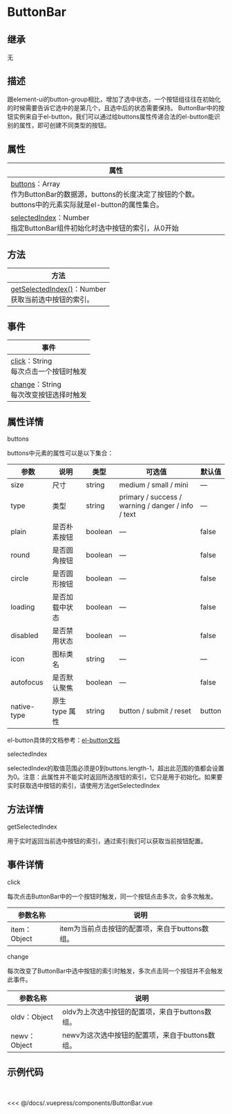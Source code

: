 # ButtonBar

## 继承

无

## 描述

跟element-ui的button-group相比，增加了选中状态，一个按钮组往往在初始化的时候需要告诉它选中的是第几个，且选中后的状态需要保持。
ButtonBar中的按钮实例来自于el-button，我们可以通过给buttons属性传递合法的el-button能识别的属性，即可创建不同类型的按钮。


## 属性

| 属性 |
|-------------|
| <styled-text color="blue" fontWeight="bold">[buttons](#buttons)</styled-text>：Array <br />作为ButtonBar的数据源，buttons的长度决定了按钮的个数。buttons中的元素实际就是el-button的属性集合。|
| <styled-text color="blue" fontWeight="bold">[selectedIndex](#selectedIndex)</styled-text>：Number <br /> 指定ButtonBar组件初始化时选中按钮的索引，从0开始 |

## 方法

| 方法 |
|-------------|
| <styled-text color="blue" fontWeight="bold">[getSelectedIndex()](#getSelectedIndex)</styled-text>：Number <br /> 获取当前选中按钮的索引。|

## 事件

| 事件 |
|-------------|
| <styled-text color="blue" fontWeight="bold">[click](#click)</styled-text>：String <br /> 每次点击一个按钮时触发 |
| <styled-text color="blue" fontWeight="bold">[change](#click)</styled-text>：String <br /> 每次改变按钮选择时触发 |

## 属性详情

<span id="buttons"><styled-text font-weight="bold" font-size="16px">buttons</styled-text></span>

buttons中元素的属性可以是以下集合：

| 参数      | 说明    | 类型      | 可选值       | 默认值   |
|---------- |-------- |---------- |-------------  |-------- |
| size     | 尺寸   | string  |   medium / small / mini            |    —     |
| type     | 类型   | string    |   primary / success / warning / danger / info / text |     —    |
| plain     | 是否朴素按钮   | boolean    | — | false   |
| round     | 是否圆角按钮   | boolean    | — | false   |
| circle     | 是否圆形按钮   | boolean    | — | false   |
| loading     | 是否加载中状态   | boolean    | — | false   |
| disabled  | 是否禁用状态    | boolean   | —   | false   |
| icon  | 图标类名 | string   |  —  |  —  |
| autofocus  | 是否默认聚焦 | boolean   |  —  |  false  |
| native-type | 原生 type 属性 | string | button / submit / reset | button |

el-button具体的文档参考：[el-button文档](https://github.com/ElemeFE/element/blob/dev/examples/docs/zh-CN/button.md)

<span id="selectedIndex"><styled-text font-weight="bold" font-size="16px">selectedIndex</styled-text></span>

selectedIndex的取值范围必须是0到buttons.length-1，超出此范围的值都会设置为0。注意：此属性并不能实时返回所选按钮的索引，它只是用于初始化。如果要实时获取选中按钮的索引，请使用方法getSelectedIndex


## 方法详情

<span id="getSelectedIndex"><styled-text font-weight="bold" font-size="16px">getSelectedIndex</styled-text></span>

用于实时返回当前选中按钮的索引，通过索引我们可以获取当前按钮配置。

## 事件详情

<span id="click"><styled-text font-weight="bold" font-size="16px">click</styled-text></span>

每次点击ButtonBar中的一个按钮时触发，同一个按钮点击多次，会多次触发。

| 参数名称 | 说明 |
|-------------|-------------|
| <styled-text color="blue" fontWeight="bold">item</styled-text>：Object | item为当前点击按钮的配置项，来自于buttons数组。 |

<span id="change"><styled-text font-weight="bold" font-size="16px">change</styled-text></span>

每次改变了ButtonBar中选中按钮的索引时触发，多次点击同一个按钮并不会触发此事件。

| 参数名称 | 说明 |
|-------------|-------------|
| <styled-text color="blue" fontWeight="bold">oldv</styled-text>：Object | oldv为上次选中按钮的配置项，来自于buttons数组。 |
| <styled-text color="blue" fontWeight="bold">newv</styled-text>：Object | newv为这次选中按钮的配置项，来自于buttons数组。 |

## 示例代码

<br />

<ButtonBar />

<<< @/docs/.vuepress/components/ButtonBar.vue

